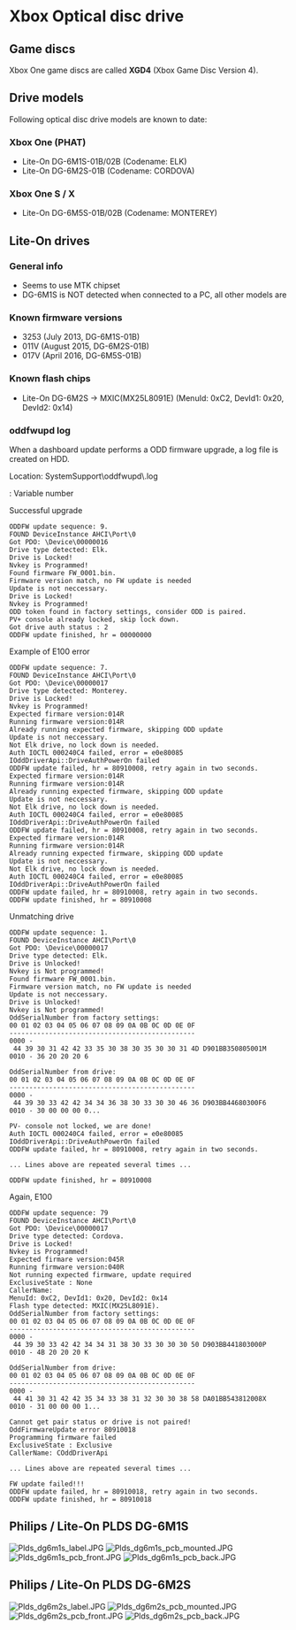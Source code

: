 <!-- TITLE: Optical Disc Drive -->
<!-- SUBTITLE: Info about the optical disc drives used -->

# Xbox Optical disc drive
## Game discs

Xbox One game discs are called **XGD4** (Xbox Game Disc Version 4).

## Drive models

Following optical disc drive models are known to date:

### Xbox One (PHAT)

  - Lite-On DG-6M1S-01B/02B (Codename: ELK)
  - Lite-On DG-6M2S-01B (Codename: CORDOVA)

### Xbox One S / X

  - Lite-On DG-6M5S-01B/02B (Codename: MONTEREY)

## Lite-On drives

### General info

  - Seems to use MTK chipset
  - DG-6M1S is NOT detected when connected to a PC, all other models are

### Known firmware versions

  - 3253 (July 2013, DG-6M1S-01B)
  - 011V (August 2015, DG-6M2S-01B)
  - 017V (April 2016, DG-6M5S-01B)

### Known flash chips

  - Lite-On DG-6M2S -\> MXIC(MX25L8091E) (MenuId: 0xC2, DevId1: 0x20,
    DevId2: 0x14)

### oddfwupd log

When a dashboard update performs a ODD firmware upgrade, a log file is
created on HDD.

Location: SystemSupport\\oddfwupd\\*<index>*.log

**<index>**: Variable number

Successful upgrade

```
ODDFW update sequence: 9.
FOUND DeviceInstance AHCI\Port\0
Got PDO: \Device\00000016
Drive type detected: Elk.
Drive is Locked!
Nvkey is Programmed!
Found firmware FW_0001.bin.
Firmware version match, no FW update is needed
Update is not neccessary.
Drive is Locked!
Nvkey is Programmed!
ODD token found in factory settings, consider ODD is paired.
PV+ console already locked, skip lock down.
Got drive auth status : 2
ODDFW update finished, hr = 00000000
```

Example of E100 error

```
ODDFW update sequence: 7.
FOUND DeviceInstance AHCI\Port\0
Got PDO: \Device\00000017
Drive type detected: Monterey.
Drive is Locked!
Nvkey is Programmed!
Expected firmare version:014R
Running firmware version:014R
Already running expected firmware, skipping ODD update
Update is not neccessary.
Not Elk drive, no lock down is needed.
Auth IOCTL 000240C4 failed, error = e0e80085
IOddDriverApi::DriveAuthPowerOn failed
ODDFW update failed, hr = 80910008, retry again in two seconds.
Expected firmare version:014R
Running firmware version:014R
Already running expected firmware, skipping ODD update
Update is not neccessary.
Not Elk drive, no lock down is needed.
Auth IOCTL 000240C4 failed, error = e0e80085
IOddDriverApi::DriveAuthPowerOn failed
ODDFW update failed, hr = 80910008, retry again in two seconds.
Expected firmare version:014R
Running firmware version:014R
Already running expected firmware, skipping ODD update
Update is not neccessary.
Not Elk drive, no lock down is needed.
Auth IOCTL 000240C4 failed, error = e0e80085
IOddDriverApi::DriveAuthPowerOn failed
ODDFW update failed, hr = 80910008, retry again in two seconds.
ODDFW update finished, hr = 80910008​
```

Unmatching drive

```
ODDFW update sequence: 1.
FOUND DeviceInstance AHCI\Port\0
Got PDO: \Device\00000017
Drive type detected: Elk.
Drive is Unlocked!
Nvkey is Not programmed!
Found firmware FW_0001.bin.
Firmware version match, no FW update is needed
Update is not neccessary.
Drive is Unlocked!
Nvkey is Not programmed!
OddSerialNumber from factory settings:
00 01 02 03 04 05 06 07 08 09 0A 0B 0C 0D 0E 0F
-----------------------------------------------
0000 - 44 39 30 31 42 42 33 35 30 38 30 35 30 30 31 4D D901BB350805001M
0010 - 36 20 20 20 6 

OddSerialNumber from drive:
00 01 02 03 04 05 06 07 08 09 0A 0B 0C 0D 0E 0F
-----------------------------------------------
0000 - 44 39 30 33 42 42 34 34 36 38 30 33 30 30 46 36 D903BB44680300F6
0010 - 30 00 00 00 0...

PV- console not locked, we are done!
Auth IOCTL 000240C4 failed, error = e0e80085
IOddDriverApi::DriveAuthPowerOn failed
ODDFW update failed, hr = 80910008, retry again in two seconds.

... Lines above are repeated several times ...

ODDFW update finished, hr = 80910008
```

Again, E100

```
ODDFW update sequence: 79
FOUND DeviceInstance AHCI\Port\0
Got PDO: \Device\00000017
Drive type detected: Cordova.
Drive is Locked!
Nvkey is Programmed!
Expected firmare version:045R
Running firmware version:040R
Not running expected firmware, update required
ExclusiveState : None
CallerName: 
MenuId: 0xC2, DevId1: 0x20, DevId2: 0x14
Flash type detected: MXIC(MX25L8091E).
OddSerialNumber from factory settings:
00 01 02 03 04 05 06 07 08 09 0A 0B 0C 0D 0E 0F
-----------------------------------------------
0000 - 44 39 30 33 42 42 34 34 31 38 30 33 30 30 30 50 D903BB441803000P
0010 - 4B 20 20 20 K 

OddSerialNumber from drive:
00 01 02 03 04 05 06 07 08 09 0A 0B 0C 0D 0E 0F
-----------------------------------------------
0000 - 44 41 30 31 42 42 35 34 33 38 31 32 30 30 38 58 DA01BB543812008X
0010 - 31 00 00 00 1...

Cannot get pair status or drive is not paired!
OddFirmwareUpdate error 80910018
Programming firmware failed
ExclusiveState : Exclusive
CallerName: COddDriverApi

... Lines above are repeated several times ...

FW update failed!!!
ODDFW update failed, hr = 80910018, retry again in two seconds.
ODDFW update finished, hr = 80910018
```

## Philips / Lite-On PLDS DG-6M1S


![Plds_dg6m1s_label.JPG](Plds_dg6m1s_label.JPG)
![Plds_dg6m1s_pcb_mounted.JPG](Plds_dg6m1s_pcb_mounted.JPG)
![Plds_dg6m1s_pcb_front.JPG](Plds_dg6m1s_pcb_front.JPG)
![Plds_dg6m1s_pcb_back.JPG](Plds_dg6m1s_pcb_back.JPG)

## Philips / Lite-On PLDS DG-6M2S

![Plds_dg6m2s_label.JPG](Plds_dg6m2s_label.JPG)
![Plds_dg6m2s_pcb_mounted.JPG](Plds_dg6m2s_pcb_mounted.JPG)
![Plds_dg6m2s_pcb_front.JPG](Plds_dg6m2s_pcb_front.JPG)
![Plds_dg6m2s_pcb_back.JPG](Plds_dg6m2s_pcb_back.JPG)